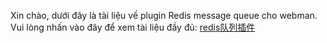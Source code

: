 Xin chào, dưới đây là tài liệu về plugin Redis message queue cho webman. Vui lòng nhấn vào đây để xem tài liệu đầy đủ: [redis队列插件](https://www.workerman.net/plugin/12)
